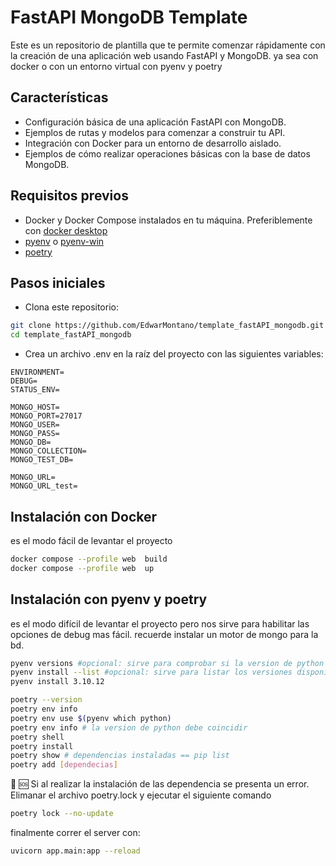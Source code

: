 # FastAPI MongoDB Template

Este es un repositorio de plantilla que te permite comenzar rápidamente con la creación de una aplicación web usando FastAPI y MongoDB. ya sea con docker o con un entorno virtual con pyenv y poetry

## Características

- Configuración básica de una aplicación FastAPI con MongoDB.
- Ejemplos de rutas y modelos para comenzar a construir tu API.
- Integración con Docker para un entorno de desarrollo aislado.
- Ejemplos de cómo realizar operaciones básicas con la base de datos MongoDB.

## Requisitos previos

- Docker y Docker Compose instalados en tu máquina. Preferiblemente con [docker desktop](https://www.docker.com/products/docker-desktop/)
- [pyenv](https://github.com/pyenv/pyenv#installation) o [pyenv-win](https://github.com/pyenv-win/pyenv-win#quick-start)
- [poetry](https://python-poetry.org/docs/#installation)


## Pasos iniciales

* Clona este repositorio:

```bash
git clone https://github.com/EdwarMontano/template_fastAPI_mongodb.git
cd template_fastAPI_mongodb
```
* Crea un archivo .env en la raíz del proyecto con las siguientes variables:

```text
ENVIRONMENT=
DEBUG=
STATUS_ENV=

MONGO_HOST=
MONGO_PORT=27017
MONGO_USER=
MONGO_PASS=
MONGO_DB=
MONGO_COLLECTION=
MONGO_TEST_DB=

MONGO_URL=
MONGO_URL_test=
```

## Instalación con Docker
es el modo fácil de levantar el proyecto
```bash
docker compose --profile web  build
docker compose --profile web  up
```
## Instalación con pyenv y poetry
es el modo difícil  de levantar el proyecto  pero nos sirve para habilitar las opciones de debug mas fácil. recuerde instalar un motor de mongo para la bd.
```bash
pyenv versions #opcional: sirve para comprobar si la version de python que necesitamos ya se encuentra descargada
pyenv install --list #opcional: sirve para listar los versiones disponible por pyenv
pyenv install 3.10.12 
```

```bash
poetry --version
poetry env info
poetry env use $(pyenv which python)
poetry env info # la version de python debe coincidir 
poetry shell 
poetry install
poetry show # dependencias instaladas == pip list
poetry add [dependecias]
```
🚫 :sos: Si al realizar la instalación de las dependencia se presenta un error. Elimanar el archivo poetry.lock y ejecutar el siguiente comando

```bash
poetry lock --no-update
```

finalmente correr el server con:

```bash
uvicorn app.main:app --reload 
```
